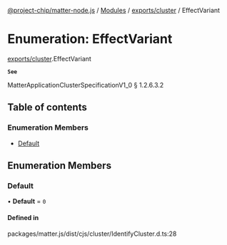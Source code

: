 [@project-chip/matter-node.js](../README.md) / [Modules](../modules.md) / [exports/cluster](../modules/exports_cluster.md) / EffectVariant

# Enumeration: EffectVariant

[exports/cluster](../modules/exports_cluster.md).EffectVariant

**`See`**

MatterApplicationClusterSpecificationV1_0 § 1.2.6.3.2

## Table of contents

### Enumeration Members

- [Default](exports_cluster.EffectVariant.md#default)

## Enumeration Members

### Default

• **Default** = ``0``

#### Defined in

packages/matter.js/dist/cjs/cluster/IdentifyCluster.d.ts:28
